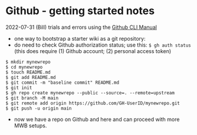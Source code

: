# Github - getting started notes

2022-07-31 (Bill) trials and errors using the [Github CLI Manual](https://cli.github.com/manual/)

- one way to bootstrap a starter wiki as a git repository:
- do need to check Github authorization status; use this: `$ gh auth
  status`
  (this does require (1) Github account; (2) personal access token)

```shell
$ mkdir mynewrepo
$ cd mynewrepo
$ touch README.md
$ git add README.md
$ git commit -m "baseline commit" README.md
$ git init
$ gh repo create mynewrepo --public --source=. --remote=upstream
$ git branch -M main
$ git remote add origin https://github.com/GH-UserID/mynewrepo.git
$ git push -u origin main
```

- now we have a repo on Github and here and can proceed with more MWB
setups.
